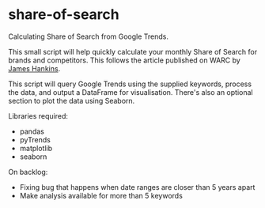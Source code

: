 # share-of-search
Calculating Share of Search from Google Trends. 

This small script will help quickly calculate your monthly Share of Search for brands and competitors. This follows the article published on WARC by [James Hankins](https://twitter.com/JCPHankins). 

This script will query Google Trends using the supplied keywords, process the data, and output a DataFrame for visualisation. There's also an optional section to plot the data using Seaborn.

Libraries required:

- pandas
- pyTrends
- matplotlib
- seaborn

On backlog:
- Fixing bug that happens when date ranges are closer than 5 years apart
- Make analysis available for more than 5 keywords

